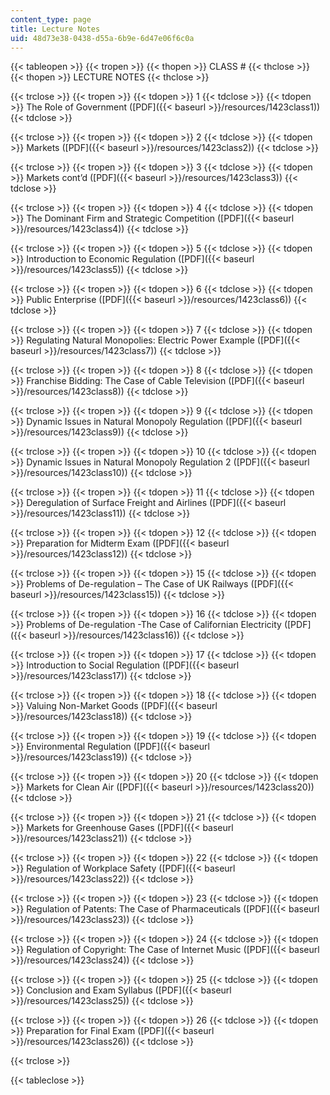 ```yaml
---
content_type: page
title: Lecture Notes
uid: 48d73e38-0438-d55a-6b9e-6d47e06f6c0a
---
```


{{< tableopen >}}
{{< tropen >}}
{{< thopen >}}
CLASS #
{{< thclose >}}
{{< thopen >}}
LECTURE NOTES
{{< thclose >}}

{{< trclose >}}
{{< tropen >}}
{{< tdopen >}}
1
{{< tdclose >}}
{{< tdopen >}}
The Role of Government ([PDF]({{< baseurl >}}/resources/1423class1))
{{< tdclose >}}

{{< trclose >}}
{{< tropen >}}
{{< tdopen >}}
2
{{< tdclose >}}
{{< tdopen >}}
Markets ([PDF]({{< baseurl >}}/resources/1423class2))
{{< tdclose >}}

{{< trclose >}}
{{< tropen >}}
{{< tdopen >}}
3
{{< tdclose >}}
{{< tdopen >}}
Markets cont’d ([PDF]({{< baseurl >}}/resources/1423class3))
{{< tdclose >}}

{{< trclose >}}
{{< tropen >}}
{{< tdopen >}}
4
{{< tdclose >}}
{{< tdopen >}}
The Dominant Firm and Strategic Competition ([PDF]({{< baseurl >}}/resources/1423class4))
{{< tdclose >}}

{{< trclose >}}
{{< tropen >}}
{{< tdopen >}}
5
{{< tdclose >}}
{{< tdopen >}}
Introduction to Economic Regulation ([PDF]({{< baseurl >}}/resources/1423class5))
{{< tdclose >}}

{{< trclose >}}
{{< tropen >}}
{{< tdopen >}}
6
{{< tdclose >}}
{{< tdopen >}}
Public Enterprise ([PDF]({{< baseurl >}}/resources/1423class6))
{{< tdclose >}}

{{< trclose >}}
{{< tropen >}}
{{< tdopen >}}
7
{{< tdclose >}}
{{< tdopen >}}
Regulating Natural Monopolies: Electric Power Example ([PDF]({{< baseurl >}}/resources/1423class7))
{{< tdclose >}}

{{< trclose >}}
{{< tropen >}}
{{< tdopen >}}
8
{{< tdclose >}}
{{< tdopen >}}
Franchise Bidding: The Case of Cable Television ([PDF]({{< baseurl >}}/resources/1423class8))
{{< tdclose >}}

{{< trclose >}}
{{< tropen >}}
{{< tdopen >}}
9
{{< tdclose >}}
{{< tdopen >}}
Dynamic Issues in Natural Monopoly Regulation ([PDF]({{< baseurl >}}/resources/1423class9))
{{< tdclose >}}

{{< trclose >}}
{{< tropen >}}
{{< tdopen >}}
10
{{< tdclose >}}
{{< tdopen >}}
Dynamic Issues in Natural Monopoly Regulation 2 ([PDF]({{< baseurl >}}/resources/1423class10))
{{< tdclose >}}

{{< trclose >}}
{{< tropen >}}
{{< tdopen >}}
11
{{< tdclose >}}
{{< tdopen >}}
Deregulation of Surface Freight and Airlines ([PDF]({{< baseurl >}}/resources/1423class11))
{{< tdclose >}}

{{< trclose >}}
{{< tropen >}}
{{< tdopen >}}
12
{{< tdclose >}}
{{< tdopen >}}
Preparation for Midterm Exam ([PDF]({{< baseurl >}}/resources/1423class12))
{{< tdclose >}}

{{< trclose >}}
{{< tropen >}}
{{< tdopen >}}
15
{{< tdclose >}}
{{< tdopen >}}
Problems of De-regulation – The Case of UK Railways ([PDF]({{< baseurl >}}/resources/1423class15))
{{< tdclose >}}

{{< trclose >}}
{{< tropen >}}
{{< tdopen >}}
16
{{< tdclose >}}
{{< tdopen >}}
Problems of De-regulation -The Case of Californian Electricity ([PDF]({{< baseurl >}}/resources/1423class16))
{{< tdclose >}}

{{< trclose >}}
{{< tropen >}}
{{< tdopen >}}
17
{{< tdclose >}}
{{< tdopen >}}
Introduction to Social Regulation ([PDF]({{< baseurl >}}/resources/1423class17))
{{< tdclose >}}

{{< trclose >}}
{{< tropen >}}
{{< tdopen >}}
18
{{< tdclose >}}
{{< tdopen >}}
Valuing Non-Market Goods ([PDF]({{< baseurl >}}/resources/1423class18))
{{< tdclose >}}

{{< trclose >}}
{{< tropen >}}
{{< tdopen >}}
19
{{< tdclose >}}
{{< tdopen >}}
Environmental Regulation ([PDF]({{< baseurl >}}/resources/1423class19))
{{< tdclose >}}

{{< trclose >}}
{{< tropen >}}
{{< tdopen >}}
20
{{< tdclose >}}
{{< tdopen >}}
Markets for Clean Air ([PDF]({{< baseurl >}}/resources/1423class20))
{{< tdclose >}}

{{< trclose >}}
{{< tropen >}}
{{< tdopen >}}
21
{{< tdclose >}}
{{< tdopen >}}
Markets for Greenhouse Gases ([PDF]({{< baseurl >}}/resources/1423class21))
{{< tdclose >}}

{{< trclose >}}
{{< tropen >}}
{{< tdopen >}}
22
{{< tdclose >}}
{{< tdopen >}}
Regulation of Workplace Safety ([PDF]({{< baseurl >}}/resources/1423class22))
{{< tdclose >}}

{{< trclose >}}
{{< tropen >}}
{{< tdopen >}}
23
{{< tdclose >}}
{{< tdopen >}}
Regulation of Patents: The Case of Pharmaceuticals ([PDF]({{< baseurl >}}/resources/1423class23))
{{< tdclose >}}

{{< trclose >}}
{{< tropen >}}
{{< tdopen >}}
24
{{< tdclose >}}
{{< tdopen >}}
Regulation of Copyright: The Case of Internet Music ([PDF]({{< baseurl >}}/resources/1423class24))
{{< tdclose >}}

{{< trclose >}}
{{< tropen >}}
{{< tdopen >}}
25
{{< tdclose >}}
{{< tdopen >}}
Conclusion and Exam Syllabus ([PDF]({{< baseurl >}}/resources/1423class25))
{{< tdclose >}}

{{< trclose >}}
{{< tropen >}}
{{< tdopen >}}
26
{{< tdclose >}}
{{< tdopen >}}
Preparation for Final Exam ([PDF]({{< baseurl >}}/resources/1423class26))
{{< tdclose >}}

{{< trclose >}}

{{< tableclose >}}